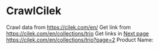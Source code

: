 # CrawlCilek
Crawl data from https://cilek.com/en/
Get link from https://cilek.com/en/collections/trio
Get links in  <a href="/en/collections/trio/products/trio-line-bazali-karyola-100x200-cm" class="grid-product__link ">
Next page https://cilek.com/en/collections/trio?page=2
Product Name:<title>Trio Line Bunk Bed (90x200 Cm)
  SKU:<p class="product-single__sku">
                
                <small><span>Sku:</span> <span id="Sku-6908935635133">20.40.1404.00</span></small>
                
              </p>
  Description:<div class="descmore">
          		<strong>Dimensions:</strong><p>Width: 80 cm | Height: 83 cm | Depth: 46 cm</p><p>• 5 drawers and shelf. <br>• Locked drawer.</p>
              	<p class="read-more"><a href="#" class="btn">Continue reading</a></p>
			</div>
  Image:<meta property="og:image:secure_url" content="https://cdn.shopify.com/s/files/1/0267/7548/6653/products/20.40.1201.00_b2066fed-5090-4d3b-bf3b-4c173222afb3_1200x1200.png?v=1603793606"><meta property="og:image:secure_url" content="https://cdn.shopify.com/s/files/1/0267/7548/6653/products/20.40.1201.00-trio-camasirlik-636066075325121058_1200x1200.jpg?v=1603793606"><meta property="og:image:secure_url" content="https://cdn.shopify.com/s/files/1/0267/7548/6653/products/20.40.1201.00-trio-camasirlik-636066075304808505_1200x1200.jpg?v=1603793606">
 
  Images:<div class="secondary-slide" data-index="5"><div class="product-image-main product-image-main--4773309120701"><div class="image-wrap" style="height: 0; padding-bottom: 89.99999999999999%;">
        



<img class="photoswipe__image lazyload"
          data-photoswipe-src="//cdn.shopify.com/s/files/1/0267/7548/6653/products/20.40.1201-1_1800x1800.jpg?v=1603793606"
          data-photoswipe-width="2120"
          data-photoswipe-height="1908"
          data-index="6"
          data-src="//cdn.shopify.com/s/files/1/0267/7548/6653/products/20.40.1201-1_{width}x.jpg?v=1603793606"
          data-widths="[360, 540, 720, 900, 1080]"
          data-aspectratio="1.1111111111111112"
          data-sizes="auto"
          alt="Trio Dresser"><button type="button" class="btn btn--no-animate btn--body btn--circle js-photoswipe__zoom product__photo-zoom">
            <svg aria-hidden="true" focusable="false" role="presentation" class="icon icon-search" viewBox="0 0 64 64"><path d="M47.16 28.58A18.58 18.58 0 1 1 28.58 10a18.58 18.58 0 0 1 18.58 18.58zM54 54L41.94 42"/></svg>
            <span class="icon__fallback-text">Close (esc)</span>
          </button>
        <div class="centered"><img class="dimension" style="opacity:1;" src="https://cdn.shopify.com/s/files/1/0267/7548/6653/files/dimension.png?v=1607716253"></div></div></div>

</div>
